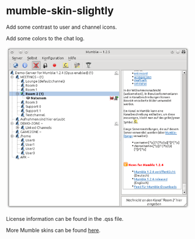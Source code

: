 # mumble-skin-slightly
Add some contrast to user and channel icons.

Add some colors to the chat log.

![Preview](.preview.png)

License information can be found in the .qss file.

More Mumble skins can be found [here](http://mumble.sourceforge.net/Skins).
